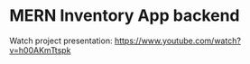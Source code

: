 # MERN Inventory App backend
Watch project presentation: https://www.youtube.com/watch?v=h00AKmTtspk
